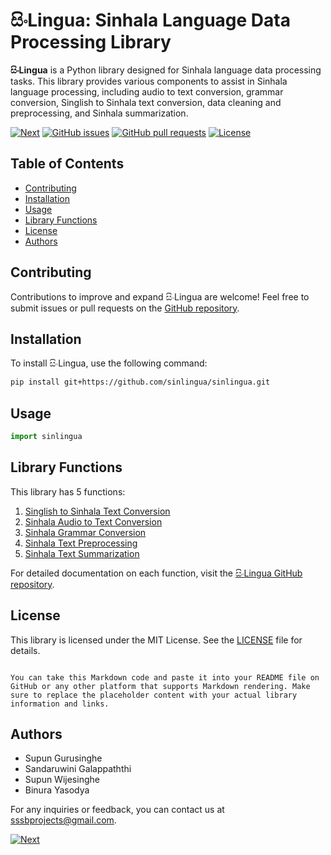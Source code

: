 # සිංLingua: Sinhala Language Data Processing Library

**සිංLingua** is a Python library designed for Sinhala language data processing tasks. This library provides various components to assist in Sinhala language processing, including audio to text conversion, grammar conversion, Singlish to Sinhala text conversion, data cleaning and preprocessing, and Sinhala summarization.

[![Next](https://img.shields.io/badge/next-blue.svg)](https://github.com/sinlingua/documentation/tree/main/1.%20Singlish%20to%20Sinhala%20Text%20Conversion/README.md)
[![GitHub issues](https://img.shields.io/github/issues/sinlingua/documentation)](https://github.com/sinlingua/documentation/issues)
[![GitHub pull requests](https://img.shields.io/github/issues-pr/SupunGurusinghe/SinlinguaDocumentation)](https://github.com/sinlingua/documentation/pulls)
[![License](https://img.shields.io/github/license/sinlingua/documentation)](https://github.com/sinlingua/documentation/blob/main/LICENSE)

## Table of Contents
- [Contributing](#contributing)
- [Installation](#installation)
- [Usage](#usage)
- [Library Functions](#library-functions)
- [License](#license)
- [Authors](#authors)

## Contributing

Contributions to improve and expand සිංLingua are welcome! Feel free to submit issues or pull requests on the [GitHub repository](https://github.com/sinlingua/documentation).

## Installation

To install සිංLingua, use the following command:

```bash
pip install git+https://github.com/sinlingua/sinlingua.git
```

## Usage

```python
import sinlingua
```

## Library Functions

This library has 5 functions:

1. [Singlish to Sinhala Text Conversion](https://github.com/sinlingua/documentation/tree/main/1.%20Singlish%20to%20Sinhala%20Text%20Conversion#readme)
2. [Sinhala Audio to Text Conversion](https://github.com/sinlingua/documentation/tree/main/2.%20Sinhala%20Audio%20to%20Text%20Conversion#readme)
3. [Sinhala Grammar Conversion](https://github.com/sinlingua/documentation/tree/main/3.%20Sinhala%20Grammar%20Conversion#readme)
4. [Sinhala Text Preprocessing](https://github.com/sinlingua/documentation/tree/main/4.%20Sinhala%20Text%20Preprocessing#readme)
5. [Sinhala Text Summarization](https://github.com/sinlingua/documentation/tree/main/5.%20Sinhala%20Text%20Summarization#readme)

For detailed documentation on each function, visit the [සිංLingua GitHub repository](https://github.com/sinlingua/documentation).

## License

This library is licensed under the MIT License. See the [LICENSE](https://github.com/sinlingua/documentation/blob/main/LICENSE) file for details.
```

You can take this Markdown code and paste it into your README file on GitHub or any other platform that supports Markdown rendering. Make sure to replace the placeholder content with your actual library information and links.
```

## Authors

- Supun Gurusinghe
- Sandaruwini Galappaththi
- Supun Wijesinghe
- Binura Yasodya

For any inquiries or feedback, you can contact us at sssbprojects@gmail.com.


[![Next](https://img.shields.io/badge/next-blue.svg)](https://github.com/sinlingua/documentation/tree/main/1.%20Singlish%20to%20Sinhala%20Text%20Conversion/README.md)
